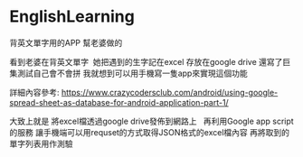 # EnglishLearning
背英文單字用的APP 幫老婆做的

看到老婆在背英文單字  她把遇到的生字記在excel 存放在google drive 
還寫了巨集測試自己會不會拼
我就想到可以用手機寫一隻app來實現這個功能

詳細內容參考:
https://www.crazycodersclub.com/android/using-google-spread-sheet-as-database-for-android-application-part-1/

大致上就是 將excel檔透過google drive發佈到網路上  
再利用Google app script的服務 讓手機端可以用requset的方式取得JSON格式的excel檔內容
再將取到的單字列表用作測驗
